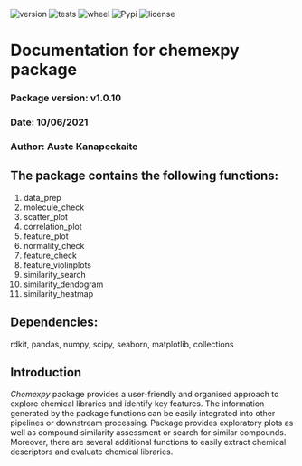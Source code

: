 ![version](https://img.shields.io/badge/version-1.0.0-blue)
![tests](https://img.shields.io/badge/tests-pass-green)
![wheel](https://img.shields.io/pypi/wheel/chemexpy)
![Pypi](https://img.shields.io/pypi/v/chemexpy)
![license](https://img.shields.io/pypi/l/chemexpy)

# Documentation for chemexpy package

### Package version: v1.0.10
### Date: 10/06/2021
### Author: Auste Kanapeckaite


## The package contains the following functions:
1. data_prep
2. molecule_check
3. scatter_plot
4. correlation_plot
5. feature_plot
6. normality_check
7. feature_check
8. feature_violinplots
9. similarity_search
10. similarity_dendogram
11. similarity_heatmap


## Dependencies:

rdkit, pandas, numpy, scipy, seaborn, matplotlib, collections



## Introduction

*Chemexpy* package provides a user-friendly and organised approach to explore chemical libraries and identify key features. The information generated by the package functions can be easily integrated into other pipelines or downstream processing. Package provides exploratory plots as well as compound similarity assessment or search for similar compounds. Moreover, there are several additional functions to easily extract chemical descriptors and evaluate chemical libraries.
